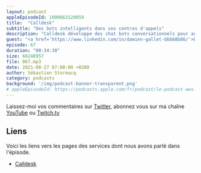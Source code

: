 ```yaml
---
layout: podcast
appleEpisodeId: 1000663120059
title:  "Calldesk"
subtitle: "Des bots intelligents dans vos centres d'appels"
description: "Calldesk développe des chat bots conversationnels pour automatiser la prise en charge d'appels répétitifs dans vos centres de contact. Dans cet épisode, nous parlons de SIP, de terminaison d'appels téléphoniques dans le cloud, mais surtout nous parlons de robots conversationnels, de l'intelligence que nous pouvons leur apporter. Calldesk réduit le besoin de mise en contact avec des opérateurs humains et permet de répondre aux demandes les plus fréquentes de vos clients quand ils vous appellent. Si vous voulez savoir comment le cloud AWS permet à Calldesk de prendre en charge 50000 appels en même temps, cet épisode est pour vous !"
guest: "<a href='https://www.linkedin.com/in/damien-gallet-bbb68b86/'>Damien Gallet</a>, Lead Architect, Calldesk"
episode: 67
duration: "00:34:30"
size: 66248957
file: 067.mp3
date: 2021-08-27 07:00:00 +0200
author: Sébastien Stormacq
category: podcasts
background: '/img/podcast-banner-transparent.png'
# appleEpisodeId: https://podcasts.apple.com/fr/podcast/le-podcast-aws-en-français/id1452118442
---
```


Laissez-moi vos commentaires sur [Twitter](https://twitter.com/sebsto), abonnez vous sur ma chaîne [YouTube](https://www.youtube.com/sebsto) ou [Twitch.tv](https://www.twitch.tv/sebAWS)

## Liens

Voici les liens vers les pages des services dont nous avons parlé dans l'épisode.

- [Calldesk](https://www.calldesk.fr)

